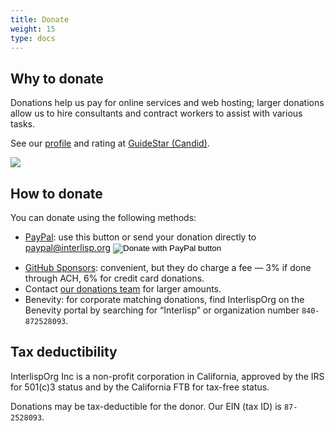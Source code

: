 ```yaml
---
title: Donate
weight: 15
type: docs
---
```


## Why to donate

Donations help us pay for online services and web hosting; larger donations allow us to hire consultants and contract workers
to assist with various tasks.

See our [profile](https://www.guidestar.org/profile/shared/31fad8e3-de97-4d71-9401-b896bf085498) and rating at [GuideStar (Candid)](https://www.guidestar.org).

<a href="https://www.guidestar.org/profile/shared/31fad8e3-de97-4d71-9401-b896bf085498" target="_blank"><img src="https://widgets.guidestar.org/prod/v1/pdp/transparency-seal//87-2528093/svg" /></a>

## How to donate

You can donate using the following methods:

- <form action="https://www.paypal.com/donate" method="post" target="_top">
	<p>
		<a href="https://www.paypal.com/donate/?hosted_button_id=MCHS5GWLVYLUY">PayPal</a>: use this button or send your donation directly to <a href="mailto:paypal@interlisp.org">paypal@interlisp.org</a>
		<input type="hidden" name="hosted_button_id" value="X69XCWJ6SJKUG" />
		<input type="image" src="https://www.paypalobjects.com/en_US/i/btn/btn_donate_LG.gif" border="0" name="submit" title="PayPal - The safer, easier way to pay online!" alt="Donate with PayPal button" />
		<img alt="" border="0" src="https://www.paypal.com/en_US/i/scr/pixel.gif" width="1" height="1" />
	</p>
  </form>
- [GitHub Sponsors](https://github.com/sponsors/Interlisp): convenient, but they do charge a fee — 3% if done through ACH, 6% for credit card donations.
- Contact [our donations team](mailto:finance@interlisp.org) for larger amounts.
- Benevity: for corporate matching donations, find InterlispOrg on the Benevity portal by searching for “Interlisp” or
  organization number `840-872528093`.

## Tax deductibility

InterlispOrg Inc is a non-profit corporation in California, approved by the IRS for 501(c)3 status
and by the California FTB for tax-free status.

Donations may be tax-deductible for the donor.  Our EIN (tax ID) is `87-2528093`.
